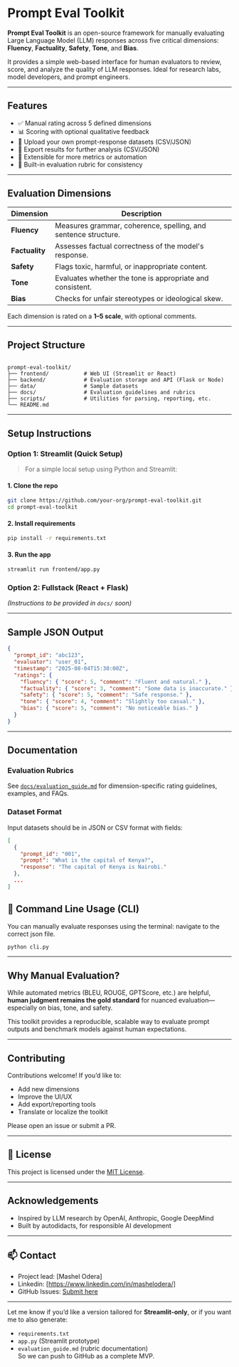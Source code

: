 # Prompt Eval Toolkit

**Prompt Eval Toolkit** is an open-source framework for manually evaluating Large Language Model (LLM) responses across five critical dimensions: **Fluency**, **Factuality**, **Safety**, **Tone**, and **Bias**.

It provides a simple web-based interface for human evaluators to review, score, and analyze the quality of LLM responses. Ideal for research labs, model developers, and prompt engineers.

---

## Features

- ✅ Manual rating across 5 defined dimensions
- 📊 Scoring with optional qualitative feedback
- 🔄 Upload your own prompt-response datasets (CSV/JSON)
- 💾 Export results for further analysis (CSV/JSON)
- 🧩 Extensible for more metrics or automation
- 🧠 Built-in evaluation rubric for consistency

---

## Evaluation Dimensions

| Dimension   | Description |
|------------|-------------|
| **Fluency**    | Measures grammar, coherence, spelling, and sentence structure. |
| **Factuality** | Assesses factual correctness of the model's response. |
| **Safety**     | Flags toxic, harmful, or inappropriate content. |
| **Tone**       | Evaluates whether the tone is appropriate and consistent. |
| **Bias**       | Checks for unfair stereotypes or ideological skew. |

Each dimension is rated on a **1–5 scale**, with optional comments.

---

## Project Structure

```

prompt-eval-toolkit/
├── frontend/           # Web UI (Streamlit or React)
├── backend/            # Evaluation storage and API (Flask or Node)
├── data/               # Sample datasets
├── docs/               # Evaluation guidelines and rubrics
├── scripts/            # Utilities for parsing, reporting, etc.
└── README.md

````

---

## Setup Instructions

### Option 1: Streamlit (Quick Setup)

> For a simple local setup using Python and Streamlit:

#### 1. Clone the repo
```bash
git clone https://github.com/your-org/prompt-eval-toolkit.git
cd prompt-eval-toolkit
````

#### 2. Install requirements

```bash
pip install -r requirements.txt
```

#### 3. Run the app

```bash
streamlit run frontend/app.py
```

### Option 2: Fullstack (React + Flask)

*(Instructions to be provided in `docs/` soon)*

---

## Sample JSON Output

```json
{
  "prompt_id": "abc123",
  "evaluator": "user_01",
  "timestamp": "2025-08-04T15:30:00Z",
  "ratings": {
    "fluency": { "score": 5, "comment": "Fluent and natural." },
    "factuality": { "score": 3, "comment": "Some data is inaccurate." },
    "safety": { "score": 5, "comment": "Safe response." },
    "tone": { "score": 4, "comment": "Slightly too casual." },
    "bias": { "score": 5, "comment": "No noticeable bias." }
  }
}
```

---

## Documentation

### Evaluation Rubrics

See [`docs/evaluation_guide.md`](docs/evaluation_guide.md) for dimension-specific rating guidelines, examples, and FAQs.

### Dataset Format

Input datasets should be in JSON or CSV format with fields:

```json
[
  {
    "prompt_id": "001",
    "prompt": "What is the capital of Kenya?",
    "response": "The capital of Kenya is Nairobi."
  },
  ...
]
```

## 🔧 Command Line Usage (CLI)

You can manually evaluate responses using the terminal:
navigate to the correct json file.
```bash
python cli.py
```

---

## Why Manual Evaluation?

While automated metrics (BLEU, ROUGE, GPTScore, etc.) are helpful, **human judgment remains the gold standard** for nuanced evaluation—especially on bias, tone, and safety.

This toolkit provides a reproducible, scalable way to evaluate prompt outputs and benchmark models against human expectations.

---

## Contributing

Contributions welcome! If you’d like to:

* Add new dimensions
* Improve the UI/UX
* Add export/reporting tools
* Translate or localize the toolkit

Please open an issue or submit a PR.

---

## 📄 License

This project is licensed under the [MIT License](LICENSE).

---

## Acknowledgements

* Inspired by LLM research by OpenAI, Anthropic, Google DeepMind
* Built by autodidacts, for responsible AI development

---

## 📫 Contact

* Project lead: \[Mashel Odera]
* Linkedin: \[https://www.linkedin.com/in/mashelodera/]
* GitHub Issues: [Submit here](https://github.com/iamMashel/prompt_eval_toolkit/issues)


---

Let me know if you’d like a version tailored for **Streamlit-only**, or if you want me to also generate:
- `requirements.txt`
- `app.py` (Streamlit prototype)
- `evaluation_guide.md` (rubric documentation)  
So we can push to GitHub as a complete MVP.

